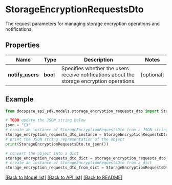 # StorageEncryptionRequestsDto
The request parameters for managing storage encryption operations and notifications.

## Properties

Name | Type | Description | Notes
------------ | ------------- | ------------- | -------------
**notify_users** | **bool** | Specifies whether the users receive notifications about the storage encryption operations. | [optional] 

## Example

```python
from docspace_api_sdk.models.storage_encryption_requests_dto import StorageEncryptionRequestsDto

# TODO update the JSON string below
json = "{}"
# create an instance of StorageEncryptionRequestsDto from a JSON string
storage_encryption_requests_dto_instance = StorageEncryptionRequestsDto.from_json(json)
# print the JSON string representation of the object
print(StorageEncryptionRequestsDto.to_json())

# convert the object into a dict
storage_encryption_requests_dto_dict = storage_encryption_requests_dto_instance.to_dict()
# create an instance of StorageEncryptionRequestsDto from a dict
storage_encryption_requests_dto_from_dict = StorageEncryptionRequestsDto.from_dict(storage_encryption_requests_dto_dict)
```
[[Back to Model list]](../README.md#documentation-for-models) [[Back to API list]](../README.md#documentation-for-api-endpoints) [[Back to README]](../README.md)


